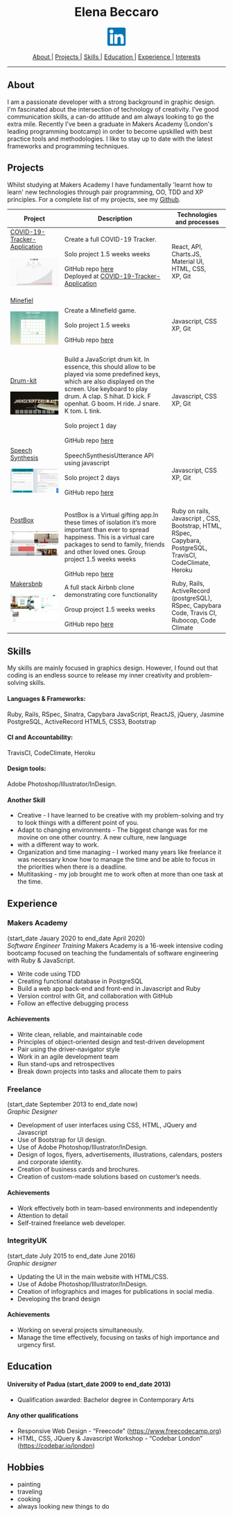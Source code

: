 <h1 align="center">Elena Beccaro</h1>
<p align="center">
<a href="https://www.linkedin.com/in/elenabeccaro/">
<img src="images/linkedin.png" alt="linkedin" hspace="50" height="42" width="42"></a>
<div align="center">

[About ](#About) |
[Projects ](#Projects) |
[Skills ](#Skills) |
[Education ](#Education) |
[Experience ](#Experience) |
[Interests ](#Hobbies)

</div>

---------
## About
I am a passionate developer with a strong background in graphic design. I'm fascinated about the intersection of technology of creativity. I’ve  good communication skills, a can-do attitude and am always looking to go the extra mile. Recently I’ve been a graduate in Makers Academy (London's leading programming bootcamp) in order to become upskilled with best practice tools and methodologies.
I like to stay up to date with the latest frameworks and programming techniques.


## Projects

Whilst studying at Makers Academy I have fundamentally 'learnt how to learn' new technologies through pair programming, OO, TDD and XP principles. For a complete list of my projects, see my [Github](https://github.com/elebecca).

|Project        |Description                                           |Technologies and processes              |
|----------|------------------------------------------------------|----------------------------------------|
|[COVID-19-Tracker-Application](https://github.com/elebecca/COVID-19-Tracker-Application.git)</b><br><br>![screenshot](covid.PNG)</b><br><br>|Create a full COVID-19 Tracker.<br><br> Solo project 1.5 weeks weeks<br><br>GitHub repo [here](https://github.com/elebecca/COVID-19-Tracker-Application.git)<br> Deployed at [COVID-19-Tracker-Application](https://covid19statswebsite.netlify.com/) |React, API, Charts.JS, Material UI, HTML, CSS, <br>XP, Git|
[Minefiel](https://github.com/elebecca/Minefield)</b><br><br>![screenshot](minefield.png)</b><br><br>|Create a Minefield game.<br><br> Solo project 1.5 weeks<br><br>GitHub repo [here](https://github.com/elebecca/Minefield) | Javascript, CSS <br>XP, Git |
[Drum-kit](https://github.com/elebecca/01_javascript-drum-kit.git)</b><br><br>![screenshot](drum-kit.PNG)</b><br><br>|Build a JavaScript drum kit. In essence, this should allow to be played via some predefined keys, which are also displayed on the screen. Use keyboard to play drum. A clap. S hihat. D kick. F openhat. G boom. H ride. J snare. K tom. L tink.<br><br> Solo project 1 day<br><br>GitHub repo [here](https://github.com/elebecca/01_javascript-drum-kit.git) | Javascript, CSS <br>XP, Git |
[Speech Synthesis](https://github.com/elebecca/12_Speech_Synthesis.git)</b><br><br>![screenshot](speechSynthesis.PNG)</b><br><br>|SpeechSynthesisUtterance API using javascript<br><br> Solo project 2 days<br><br>GitHub repo [here](https://github.com/elebecca/12_Speech_Synthesis.git) | Javascript, CSS <br>XP, Git |
[PostBox](https://github.com/elebecca/MakersPostBox)</b><br><br>![screenshot](postbox.PNG)</b><br><br>|<br>PostBox is a Virtual gifting app.In these times of isolation it’s more important than ever to spread happiness. This is a virtual care packages to send to family, friends and other loved ones. Group project 1.5 weeks weeks<br><br>GitHub repo [here](https://github.com/elebecca/MakersPostBox) |Ruby on rails, Javascript , CSS, Bootstrap, HTML, RSpec, Capybara, PostgreSQL, TravisCI, CodeClimate, Heroku  |
|[Makersbnb](https://github.com/elebecca/Makersbnb.git)</b><br><br>![screenshot](Makersb&b.PNG)</b><br><br>|A full stack Airbnb clone demonstrating core functionality<br><br>Group project 1.5 weeks weeks<br><br>GitHub repo [here](https://github.com/elebecca/Makersbnb.git) |Ruby, Rails, ActiveRecord (postgreSQL), RSpec, Capybara Code, Travis CI, Rubocop, Code Climate|

## Skills

My skills are mainly focused in graphics design. However, I found out that coding is an endless source to release my inner creativity and problem-solving skills.

#### Languages & Frameworks: 
Ruby, Rails, RSpec, Sinatra, Capybara
JavaScript, ReactJS, jQuery, Jasmine
PostgreSQL, ActiveRecord
HTML5, CSS3, Bootstrap
#### CI and Accountability: 	
TravisCI, CodeClimate, Heroku
#### Design tools: 			
Adobe Photoshop/Illustrator/InDesign.

#### Another Skill

- Creative - I have learned to be creative with my problem-solving and try to look things with a different point of you.
- Adapt to changing environments - The biggest change was for me movine on one other country. A new culture, new language 
- with a different way to work.
- Organization and time managing - I worked many years like freelance it was necessary know how to manage the time and
  be able to focus in the priorities when there is a deadline.
- Multitasking - my job brought me to work often at more than one task at the time.

## Experience
### Makers Academy
(start_date Jauary 2020 to end_date April 2020)  
*Software Engineer Training*
Makers Academy is a 16-week intensive coding bootcamp focused on teaching the fundamentals of software engineering with Ruby & JavaScript.

- Write code using TDD
- Creating functional database in PostgreSQL
- Build a web app back-end and front-end in Javascript and Ruby 
- Version control with Git, and collaboration with GitHub
- Follow an effective debugging process

#### Achievements
- Write clean, reliable, and maintainable code
- Principles of object-oriented design and test-driven development
- Pair using the driver-navigator style
- Work in an agile development team
- Run stand-ups and retrospectives
- Break down projects into tasks and allocate them to pairs

### Freelance
(start_date September 2013 to end_date now)    
*Graphic Designer*  

- Development of user interfaces using CSS, HTML, JQuery and Javascript
- Use of Bootstrap for UI design.
- Use of Adobe Photoshop/Illustrator/InDesign.
- Design of logos, flyers, advertisements, illustrations, calendars, posters and corporate identity.
- Creation of business cards and brochures.
- Creation of custom-made solutions based on customer’s needs.

#### Achievements
- Work effectively both in team-based environments and independently
- Attention to detail 
- Self-trained freelance web developer.

### IntegrityUK
(start_date July 2015 to end_date June 2016)   
*Graphic designer* 

- Updating the UI in the main website with HTML/CSS.
- Use of Adobe Photoshop/Illustrator/InDesign.
- Creation of infographics and images for publications in social media.
- Developing the brand design

#### Achievements
- Working on several projects simultaneously. 
- Manage the time effectively, focusing on tasks of high importance and urgency first.

## Education

#### University of Padua (start_date 2009 to end_date 2013)

- Qualification awarded: Bachelor degree in Contemporary Arts

#### Any other qualifications

- Responsive Web Design - “Freecode” (https://www.freecodecamp.org) 
- HTML, CSS, JQuery & Javascript Workshop - “Codebar London” (https://codebar.io/london)

## Hobbies

- painting 
- traveling 
- cooking
- always looking new things to do

